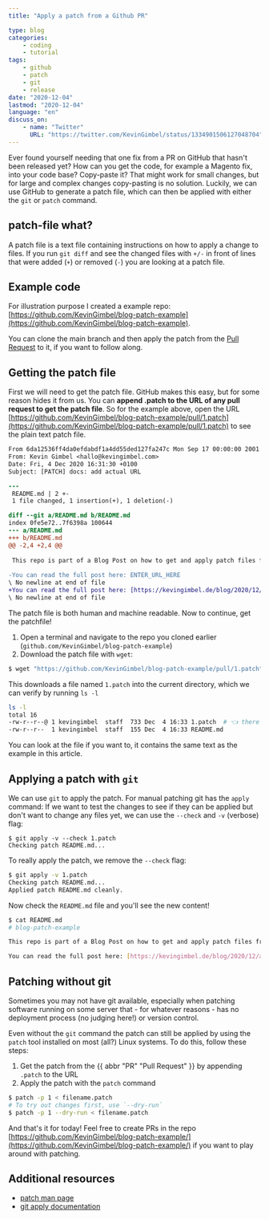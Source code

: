 ```yaml
---
title: "Apply a patch from a Github PR"

type: blog
categories:
    - coding
    - tutorial
tags:
    - github
    - patch
    - git
    - release
date: "2020-12-04"
lastmod: "2020-12-04"
language: "en"
discuss_on:
    - name: "Twitter"
      URL: "https://twitter.com/KevinGimbel/status/1334901506127048704"
---
```


Ever found yourself needing that one fix from a PR on GitHub that hasn't been released yet? How can you get the code, for example a Magento fix, into your code base? Copy-paste it? That might work for small changes, but for large and complex changes copy-pasting is no solution. Luckily, we can use GitHub to generate a patch file, which can then be applied with either the `git` or `patch` command.

## patch-file what?

A patch file is a text file containing instructions on how to apply a change to files. If you run `git diff` and see the changed files with `+/-` in front of lines that were added (`+`) or removed (`-`) you are looking at a patch file.

## Example code

For illustration purpose I created a example repo: [https://github.com/KevinGimbel/blog-patch-example](https://github.com/KevinGimbel/blog-patch-example).

You can clone the main branch and then apply the patch from the [Pull Request](https://github.com/KevinGimbel/blog-patch-example/pull/1) to it, if you want to follow along.

## Getting the patch file

First we will need to get the patch file. GitHub makes this easy, but for some reason hides it from us. You can **append .patch to the URL of any pull request to get the patch file**. So for the example above, open the URL [https://github.com/KevinGimbel/blog-patch-example/pull/1.patch](https://github.com/KevinGimbel/blog-patch-example/pull/1.patch) to see the plain text patch file.

```diff
From 6da12536ff4da0efdabdf1a4dd55ded127fa247c Mon Sep 17 00:00:00 2001
From: Kevin Gimbel <hallo@kevingimbel.com>
Date: Fri, 4 Dec 2020 16:31:30 +0100
Subject: [PATCH] docs: add actual URL

---
 README.md | 2 +-
 1 file changed, 1 insertion(+), 1 deletion(-)

diff --git a/README.md b/README.md
index 0fe5e72..7f6398a 100644
--- a/README.md
+++ b/README.md
@@ -2,4 +2,4 @@
 
 This repo is part of a Blog Post on how to get and apply patch files from GitHub.com
 
-You can read the full post here: ENTER_URL_HERE
\ No newline at end of file
+You can read the full post here: [https://kevingimbel.de/blog/2020/12/apply-patch-from-github-pr/](https://kevingimbel.de/blog/2020/12/apply-patch-from-github-pr/)
\ No newline at end of file
```

The patch file is both human and machine readable. Now to continue, get the patchfile!

1. Open a terminal and navigate to the repo you cloned earlier (`github.com/KevinGimbel/blog-patch-example`)
2. Download the patch file with `wget`:

```bash
$ wget "https://github.com/KevinGimbel/blog-patch-example/pull/1.patch"
```

This downloads a file named `1.patch` into the current directory, which we can verify by running `ls -l`

```bash
ls -l
total 16
-rw-r--r--@ 1 kevingimbel  staff  733 Dec  4 16:33 1.patch  # 👈 there it is
-rw-r--r--  1 kevingimbel  staff  155 Dec  4 16:33 README.md
```

You can look at the file if you want to, it contains the same text as the example in this article.

## Applying a patch with `git`

We can use `git` to apply the patch. For manual patching git has the `apply` command:
If we want to test the changes to see if they can be applied but don't want to change any files yet, we can use the `--check` and `-v` (verbose) flag:

```
$ git apply -v --check 1.patch
Checking patch README.md...
```

To really apply the patch, we remove the `--check` flag:

```bash
$ git apply -v 1.patch
Checking patch README.md...
Applied patch README.md cleanly.
```

Now check the `README.md` file and you'll see the new content!

```bash
$ cat README.md 
# blog-patch-example

This repo is part of a Blog Post on how to get and apply patch files from GitHub.com

You can read the full post here: [https://kevingimbel.de/blog/2020/12/apply-patch-from-github-pr/](https://kevingimbel.de/blog/2020/12/apply-patch-from-github-pr/)
```

## Patching without git

Sometimes you may not have git available, especially when patching software running on some server that - for whatever reasons - has no deployment process (no judging here!) or version control. 

Even without the `git` command the patch can still be applied by using the `patch` tool installed on most (all?) Linux systems.
To do this, follow these steps:

1. Get the patch from the {{ abbr "PR" "Pull Request" }} by appending `.patch` to the URL
2. Apply the patch with the `patch` command

```bash
$ patch -p 1 < filename.patch
# To try out changes first, use `--dry-run`
$ patch -p 1 --dry-run < filename.patch
```

And that's it for today! Feel free to create PRs in the repo [https://github.com/KevinGimbel/blog-patch-example/](https://github.com/KevinGimbel/blog-patch-example/) if you want to play around with patching.

## Additional resources

- [patch man page](https://linux.die.net/man/1/patch)
- [git apply documentation](https://git-scm.com/docs/git-apply)